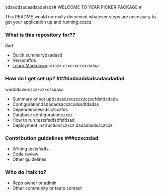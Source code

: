 sdasddsadasdsadafsds# WELCOME TO YEAR PICKER PACKAGE #

This README would normally document whatever steps are necessary to get your application up and running.cxzcz

### What is this repository for?? ###
dad
* Quick summarydsadasd
* Versionffds
* [Learn Markdown](https://bitbucket.org/tutorials/markdowndemo)czxczx
czxczxczcxzsdaa
### How do I get set up? ###dadaaddadsadasdadad
wadddawdczczxczxczsaasa
* Summary of set updsdasczxczxcxzczxcfdsfdsdada
* Configurationdadadadsacxzcxdssdfdadas
* Dependenciessdsczcxzfds
* Database configurationczxcz
* How to run testsfsdfsdfsfdsad
* Deployment instructionsczxcz
dadadasdsaczcxz
### Contribution guidelines ###czxczdad

* Writing testsfsdfs
* Code review
* Other guidelines

### Who do I talk to? ###

* Repo owner or admin
* Other community or team contact
